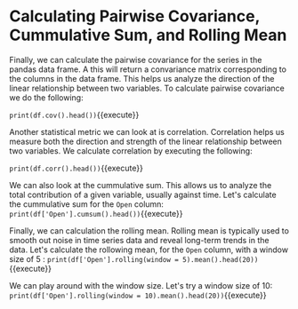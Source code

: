 # Calculating Pairwise Covariance, Cummulative Sum, and Rolling Mean

Finally, we can calculate the pairwise covariance for the series in the pandas data frame. A this will return a convariance matrix corresponding to the columns in the data frame. This helps us analyze the direction of the linear relationship between two variables. To calculate pairwise covariance we do the following:

`print(df.cov().head())`{{execute}}

Another statistical metric we can look at is correlation. Correlation helps us measure both the direction and strength of the linear relationship between two variables. We calculate correlation by executing the following:

`print(df.corr().head())`{{execute}}

We can also look at the cummulative sum. This allows us to analyze the total contribution of a given variable, usually against time. Let's calculate the cummulative sum for the `Open` column:
`print(df['Open'].cumsum().head())`{{execute}}

Finally, we can calculation the rolling mean. Rolling mean is typically used to smooth out noise in time series data and reveal long-term trends in the data. Let's calculate the rollowing mean, for the `Open` column, with a window size of 5 :
`print(df['Open'].rolling(window = 5).mean().head(20))`{{execute}}

We can play around with the window size. Let's try a window size of 10:
`print(df['Open'].rolling(window = 10).mean().head(20))`{{execute}}
